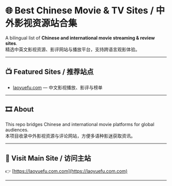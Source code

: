 # 🌐 Best Chinese Movie & TV Sites / 中外影视资源站合集

A bilingual list of **Chinese and international movie streaming & review sites**.  
精选中英文影视资源、影评网站与播放平台，支持跨语言观影体验。

---

## 📺 Featured Sites / 推荐站点
- [laoyuefu.com](https://laoyuefu.com.com) — 中文影视播放、影评与榜单  


---

## 🎞️ About
This repo bridges Chinese and international movie platforms for global audiences.  
本项目收录中外影视资源与评论网站，方便多语种影迷获取资讯。

---

## 🔗 Visit Main Site / 访问主站  
👉 [https://laoyuefu.com.com](https://laoyuefu.com.com)

---


